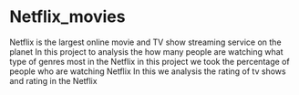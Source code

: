 # Netflix_movies

 Netflix is the largest online movie and TV show streaming service on the planet
In this project to analysis the how many people are watching what type of genres most in the Netflix
  in this project we took the percentage of people who are watching Netflix
In this we analysis the rating of tv shows and rating in the Netflix

